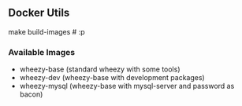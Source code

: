 ## Docker Utils

make build-images # :p

### Available Images

- wheezy-base (standard wheezy with some tools)
- wheezy-dev (wheezy-base with development packages)
- wheezy-mysql (wheezy-base with mysql-server and password as bacon)
